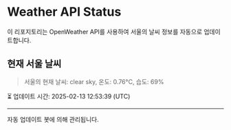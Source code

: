 
# Weather API Status

이 리포지토리는 OpenWeather API를 사용하여 서울의 날씨 정보를 자동으로 업데이트합니다.

## 현재 서울 날씨
> 서울의 현재 날씨: clear sky, 온도: 0.76°C, 습도: 69%

⏳ 업데이트 시간: 2025-02-13 12:53:39 (UTC)

---
자동 업데이트 봇에 의해 관리됩니다.
